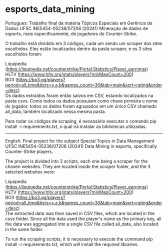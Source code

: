 ﻿# esports_data_mining
Portugues:
Trabalho final da matéria Tópicos Especiais em Gerência de Dados UFSC INE5454-05238/07208 (20241) Mineração de dados de esports, mais especificamente, de jogadores de Counter-Strike.

O trabalho está dividido em 3 códigos, cada um sendo um scraper dos sites escolhidos. Eles estão localizados dentro da pasta scraper, e os 3 sites escolhidos foram:

Liquipedia (https://liquipedia.net/counterstrike/Portal:Statistics/Player_earnings)<br>
HLTV (https://www.hltv.org/stats/players?minMapCount=200) <br>
BO3 (https://bo3.gg/players?period=all_time&tiers=s,a,b&games_count=30&tab=main&sort=rating&order=desc) <br>
Os dados extraídos foram então salvos em CSV, estando localizados na pasta csvs. Como todos os dados possuíam como chave primária o nome do jogador, todos os dados foram agrupados em um único CSV chamado all_data, também localizado nessa mesma pasta.

Para rodar os códigos de scraping, é necessário executar o comando pip install -r requirements.txt, o qual irá instalar as bibliotecas utilizadas.

------------------------------------------------------------------------------------------------------------------------------------------------------------

English:
Final project for the subject Special Topics in Data Management UFSC INE5454-05238/07208 (20241) Data Mining in esports, specifically Counter-Strike players.

The project is divided into 3 scripts, each one being a scraper for the chosen websites. They are located inside the scraper folder, and the 3 selected websites were:

Liquipedia (https://liquipedia.net/counterstrike/Portal:Statistics/Player_earnings) <br>
HLTV (https://www.hltv.org/stats/players?minMapCount=200) <br>
BO3 (https://bo3.gg/players?period=all_time&tiers=s,a,b&games_count=30&tab=main&sort=rating&order=desc) <br>
The extracted data was then saved in CSV files, which are located in the csvs folder. Since all the data used the player's name as the primary key, all the data was aggregated into a single CSV file called all_data, also located in the same folder.

To run the scraping scripts, it is necessary to execute the command pip install -r requirements.txt, which will install the required libraries.
